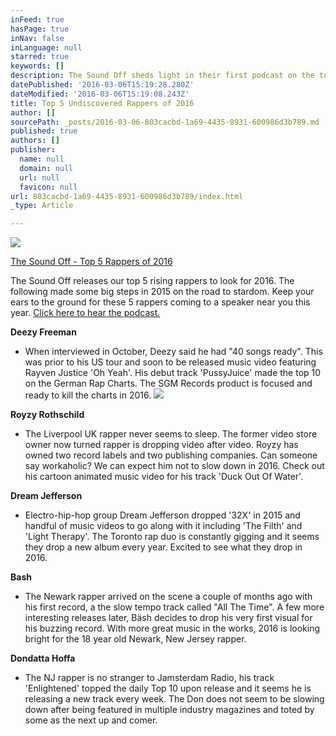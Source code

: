 ```yaml
---
inFeed: true
hasPage: true
inNav: false
inLanguage: null
starred: true
keywords: []
description: The Sound Off sheds light in their first podcast on the top 5 rappers to look for in 2016.
datePublished: '2016-03-06T15:19:28.280Z'
dateModified: '2016-03-06T15:19:08.243Z'
title: Top 5 Undiscovered Rappers of 2016
author: []
sourcePath: _posts/2016-03-06-803cacbd-1a69-4435-8931-600986d3b789.md
published: true
authors: []
publisher:
  name: null
  domain: null
  url: null
  favicon: null
url: 803cacbd-1a69-4435-8931-600986d3b789/index.html
_type: Article

---
```

![](https://s3-us-west-2.amazonaws.com/the-grid-img/p/c930606f1d4e6f7500219c45bc2cce5818cc37a9.jpg)

[The Sound Off - Top 5 Rappers of 2016][0]

The Sound Off releases our top 5 rising rappers to look for 2016\. The following made some big steps in 2015 on the road to stardom. Keep your ears to the ground for these 5 rappers coming to a speaker near you this year. [Click here to hear the podcast.][1]

**Deezy Freeman**

- When interviewed in October, Deezy said he had "40 songs ready". This was prior to his US tour and soon to be released music video featuring Rayven Justice 'Oh Yeah'. His debut track 'PussyJuice' made the top 10 on the German Rap Charts. The SGM Records product is focused and ready to kill the charts in 2016\.
![](https://the-grid-user-content.s3-us-west-2.amazonaws.com/d0290f24-5aae-4551-bf4e-15061fd963cd.jpg)

**Royzy Rothschild**

- The Liverpool UK rapper never seems to sleep. The former video store owner now turned rapper is dropping video after video. Royzy has owned two record labels and two publishing companies. Can someone say workaholic? We can expect him not to slow down in 2016\. Check out his cartoon animated music video for his track 'Duck Out Of Water'.

**Dream Jefferson**

- Electro-hip-hop group Dream Jefferson dropped '32X' in 2015 and handful of music videos to go along with it including 'The Filth' and 'Light Therapy'. The Toronto rap duo is constantly gigging and it seems they drop a new album every year. Excited to see what they drop in 2016\.

**Bash**

- The Newark rapper arrived on the scene a couple of months ago with his first record, a the slow tempo track called "All The Time". A few more interesting releases later, Bäsh decides to drop his very first visual for his buzzing record. With more great music in the works, 2016 is looking bright for the 18 year old Newark, New Jersey rapper.

**Dondatta Hoffa**

- The NJ rapper is no stranger to Jamsterdam Radio, his track 'Enlightened' topped the daily Top 10 upon release and it seems he is releasing a new track every week. The Don does not seem to be slowing down after being featured in multiple industry magazines and toted by some as the next up and comer.

[0]: https://soundcloud.com/soundofff/the-sound-off-episode-1
[1]: null